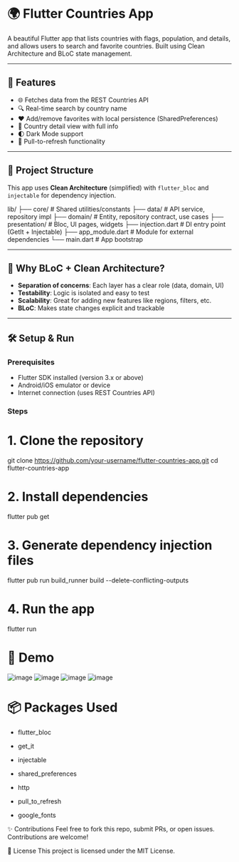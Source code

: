 # 🌍 Flutter Countries App

A beautiful Flutter app that lists countries with flags, population, and details, and allows users to search and favorite countries. Built using Clean Architecture and BLoC state management.

---

## 🚀 Features

- 🌐 Fetches data from the REST Countries API
- 🔍 Real-time search by country name
- ❤️ Add/remove favorites with local persistence (SharedPreferences)
- 📄 Country detail view with full info
- 🌓 Dark Mode support
- 🔄 Pull-to-refresh functionality

---

## 📁 Project Structure

This app uses **Clean Architecture** (simplified) with `flutter_bloc` and `injectable` for dependency injection.

lib/
├── core/ # Shared utilities/constants
├── data/ # API service, repository impl
├── domain/ # Entity, repository contract, use cases
├── presentation/ # Bloc, UI pages, widgets
├── injection.dart # DI entry point (GetIt + Injectable)
├── app_module.dart # Module for external dependencies
└── main.dart # App bootstrap



---

## 🧠 Why BLoC + Clean Architecture?

- **Separation of concerns**: Each layer has a clear role (data, domain, UI)
- **Testability**: Logic is isolated and easy to test
- **Scalability**: Great for adding new features like regions, filters, etc.
- **BLoC**: Makes state changes explicit and trackable

---

## 🛠 Setup & Run

### Prerequisites

- Flutter SDK installed (version 3.x or above)
- Android/iOS emulator or device
- Internet connection (uses REST Countries API)

### Steps


# 1. Clone the repository
git clone https://github.com/your-username/flutter-countries-app.git
cd flutter-countries-app

# 2. Install dependencies
flutter pub get

# 3. Generate dependency injection files
flutter pub run build_runner build --delete-conflicting-outputs

# 4. Run the app
flutter run


# 🎥 Demo
![image](https://github.com/user-attachments/assets/ea0b8d94-1a9c-4f3f-af2d-a4a7a51ea39a)
![image](https://github.com/user-attachments/assets/f3010d4e-f2fb-4051-892a-758c1e3eb470)
![image](https://github.com/user-attachments/assets/37dc3951-0a78-4ee8-8cd3-3c846e07f828)
![image](https://github.com/user-attachments/assets/8fcb9d34-c7c9-4920-a5e2-85c260967a88)





# 📦 Packages Used
- flutter_bloc

- get_it

- injectable

- shared_preferences

- http

- pull_to_refresh

- google_fonts

✨ Contributions
Feel free to fork this repo, submit PRs, or open issues. Contributions are welcome!

📝 License
This project is licensed under the MIT License.
